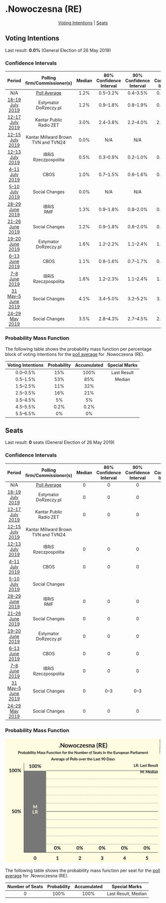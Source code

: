 # .Nowoczesna (RE)

<p align="center"><a href="#voting-intentions">Voting Intentions</a> | <a href="#seats">Seats</a></p>

## Voting Intentions

Last result: **0.0%** (General Election of 26 May 2019)

### Confidence Intervals

| Period     | Polling firm/Commissioner(s) | Median | 80% Confidence Interval | 90% Confidence Interval | 95% Confidence Interval | 99% Confidence Interval |
|:----------:|:----------------:|:-----------:|:-----------------------:|:-----------------------:|:-----------------------:|:-----------------------:|
| N/A | [Poll Average](average.html) | 1.2% | 0.5–3.2% | 0.4–3.5% | 0.3–3.8% | 0.2–4.3% |
| [18–19 July 2019](2019-07-19-Estymator.html) | Estymator <br> DoRzeczy.pl | 1.2% | 0.9–1.8% | 0.8–1.9% | 0.7–2.1% | 0.5–2.4% |
| [12–17 July 2019](2019-07-17-KantarPublic.html) | Kantar Public <br> Radio ZET | 3.0% | 2.4–3.8% | 2.2–4.0% | 2.1–4.3% | 1.8–4.7% |
| [12–15 July 2019](2019-07-15-KantarMillwardBrown.html) | Kantar Millward Brown <br> TVN and TVN24 | 0.0% | N/A | N/A | N/A | N/A |
| [12–13 July 2019](2019-07-13-IBRiS.html) | IBRiS <br> Rzeczpospolita | 0.5% | 0.3–0.9% | 0.2–1.0% | 0.2–1.1% | 0.1–1.3% |
| [4–11 July 2019](2019-07-11-CBOS.html) | CBOS | 1.0% | 0.7–1.5% | 0.6–1.6% | 0.5–1.8% | 0.4–2.0% |
| [5–10 July 2019](2019-07-10-SocialChanges.html) | Social Changes | 0.0% | N/A | N/A | N/A | N/A |
| [28–29 June 2019](2019-06-29-IBRiS.html) | IBRiS <br> RMF | 1.3% | 0.9–1.8% | 0.8–2.0% | 0.8–2.1% | 0.6–2.4% |
| [21–26 June 2019](2019-06-26-SocialChanges.html) | Social Changes | 1.2% | 0.9–1.8% | 0.8–2.0% | 0.7–2.1% | 0.6–2.4% |
| [19–20 June 2019](2019-06-20-Estymator.html) | Estymator <br> DoRzeczy.pl | 1.6% | 1.2–2.2% | 1.1–2.4% | 1.0–2.6% | 0.8–2.9% |
| [6–13 June 2019](2019-06-13-CBOS.html) | CBOS | 1.1% | 0.8–1.6% | 0.7–1.7% | 0.6–1.9% | 0.5–2.2% |
| [7–8 June 2019](2019-06-08-IBRiS.html) | IBRiS <br> Rzeczpospolita | 1.6% | 1.2–2.3% | 1.1–2.4% | 1.0–2.6% | 0.9–2.9% |
| [31 May–5 June 2019](2019-06-05-SocialChanges.html) | Social Changes | 4.1% | 3.4–5.0% | 3.2–5.2% | 3.0–5.5% | 2.7–5.9% |
| [24–29 May 2019](2019-05-29-SocialChanges.html) | Social Changes | 3.5% | 2.8–4.3% | 2.7–4.5% | 2.5–4.8% | 2.2–5.2% |

### Probability Mass Function

The following table shows the probability mass function per percentage block of voting intentions for the [poll average](average.html) for .Nowoczesna (RE).

| Voting Intentions | Probability | Accumulated | Special Marks |
|:-----------------:|:-----------:|:-----------:|:-------------:|
| 0.0–0.5% | 15% | 100% | Last Result |
| 0.5–1.5% | 53% | 85% | Median |
| 1.5–2.5% | 11% | 32% |  |
| 2.5–3.5% | 16% | 21% |  |
| 3.5–4.5% | 5% | 5% |  |
| 4.5–5.5% | 0.2% | 0.2% |  |
| 5.5–6.5% | 0% | 0% |  |


## Seats

Last result: **0** seats (General Election of 26 May 2019)

### Confidence Intervals

| Period     | Polling firm/Commissioner(s) | Median | 80% Confidence Interval | 90% Confidence Interval | 95% Confidence Interval | 99% Confidence Interval |
|:----------:|:----------------:|:------:|:-----------------------:|:-----------------------:|:-----------------------:|:-----------------------:|
| N/A | [Poll Average](average.html) | 0 | 0 | 0 | 0 | 0 |
| [18–19 July 2019](2019-07-19-Estymator.html) | Estymator <br> DoRzeczy.pl | 0 | 0 | 0 | 0 | 0 |
| [12–17 July 2019](2019-07-17-KantarPublic.html) | Kantar Public <br> Radio ZET | 0 | 0 | 0 | 0 | 0 |
| [12–15 July 2019](2019-07-15-KantarMillwardBrown.html) | Kantar Millward Brown <br> TVN and TVN24 |  |  |  |  |  |
| [12–13 July 2019](2019-07-13-IBRiS.html) | IBRiS <br> Rzeczpospolita | 0 | 0 | 0 | 0 | 0 |
| [4–11 July 2019](2019-07-11-CBOS.html) | CBOS | 0 | 0 | 0 | 0 | 0 |
| [5–10 July 2019](2019-07-10-SocialChanges.html) | Social Changes |  |  |  |  |  |
| [28–29 June 2019](2019-06-29-IBRiS.html) | IBRiS <br> RMF | 0 | 0 | 0 | 0 | 0 |
| [21–26 June 2019](2019-06-26-SocialChanges.html) | Social Changes | 0 | 0 | 0 | 0 | 0 |
| [19–20 June 2019](2019-06-20-Estymator.html) | Estymator <br> DoRzeczy.pl | 0 | 0 | 0 | 0 | 0 |
| [6–13 June 2019](2019-06-13-CBOS.html) | CBOS | 0 | 0 | 0 | 0 | 0 |
| [7–8 June 2019](2019-06-08-IBRiS.html) | IBRiS <br> Rzeczpospolita | 0 | 0 | 0 | 0 | 0 |
| [31 May–5 June 2019](2019-06-05-SocialChanges.html) | Social Changes | 0 | 0–3 | 0–3 | 0–3 | 0–3 |
| [24–29 May 2019](2019-05-29-SocialChanges.html) | Social Changes | 0 | 0 | 0 | 0 | 0–3 |

### Probability Mass Function

![Graph with seats probability mass function not yet produced](average-seats-pmf-nowoczesnare.png "Seats Probability Mass Function")

The following table shows the probability mass function per seat for the [poll average](average.html) for .Nowoczesna (RE).

| Number of Seats | Probability | Accumulated | Special Marks |
|:---------------:|:-----------:|:-----------:|:-------------:|
| 0 | 100% | 100% | Last Result, Median |


